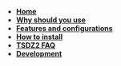 * **[Home](https://github.com/OpenSource-EBike-firmware/TSDZ2_wiki/wiki)**
* **[Why should you use](https://github.com/OpenSource-EBike-firmware/TSDZ2_wiki/wiki/Why-should-you-use-the-Flexible-OpenSource-firmware-on-your-TSDZ2)**
* **[Features and configurations](https://github.com/OpenSource-EBike-firmware/TSDZ2_wiki/wiki/TSDZ2-and-KT-LCD3-advanced-features-with-Flexible-OpenSource-firmwares)**
* **[How to install](https://github.com/OpenSource-EBike-firmware/TSDZ2_wiki/wiki#how-to-install)**
* **[TSDZ2 FAQ](https://github.com/OpenSource-EBike-firmware/TSDZ2_wiki/wiki/FAQ)**
* **[Development](https://github.com/OpenSource-EBike-firmware/TSDZ2_wiki/wiki/Development)**
